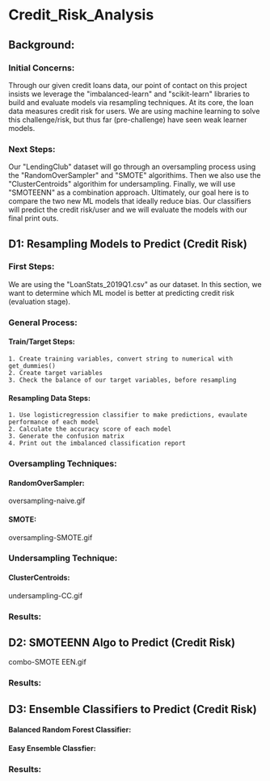 # Credit_Risk_Analysis
## Background:
### Initial Concerns: 
Through our given credit loans data, our point of contact on this project insists we leverage the "imbalanced-learn" and "scikit-learn" libraries to build and evaluate models via resampling techniques. 
At its core, the loan data measures credit risk for users. We are using machine learning to solve this challenge/risk, but thus far (pre-challenge) have seen weak learner models. 
### Next Steps: 
Our "LendingClub" dataset will go through an oversampling process using the "RandomOverSampler" and "SMOTE" algorithims. Then we also use the "ClusterCentroids" algorithim for undersampling. 
Finally, we will use "SMOTEENN" as a combination approach. 
Ultimately, our goal here is to compare the two new ML models that ideally reduce bias. Our classifiers will predict the credit risk/user and we will evaluate the models with our final print outs. 
## D1: Resampling Models to Predict (Credit Risk)
### First Steps: 
We are using the "LoanStats_2019Q1.csv" as our dataset. In this section, we want to determine which ML model is better at predicting credit risk (evaluation stage).
### General Process:
#### Train/Target Steps:
    1. Create training variables, convert string to numerical with get_dummies()
    2. Create target variables
    3. Check the balance of our target variables, before resampling
#### Resampling Data Steps: 
    1. Use logisticregression classifier to make predictions, evaulate performance of each model 
    2. Calculate the accuracy score of each model
    3. Generate the confusion matrix
    4. Print out the imbalanced classification report
### Oversampling Techniques:
#### RandomOverSampler:
oversampling-naive.gif
#### SMOTE: 
oversampling-SMOTE.gif
### Undersampling Technique: 
#### ClusterCentroids: 
undersampling-CC.gif
### Results:

## D2: SMOTEENN Algo to Predict (Credit Risk) 
combo-SMOTE EEN.gif
### Results:
## D3: Ensemble Classifiers to Predict (Credit Risk)
#### Balanced Random Forest Classifier:
#### Easy Ensemble Classfier: 
### Results: